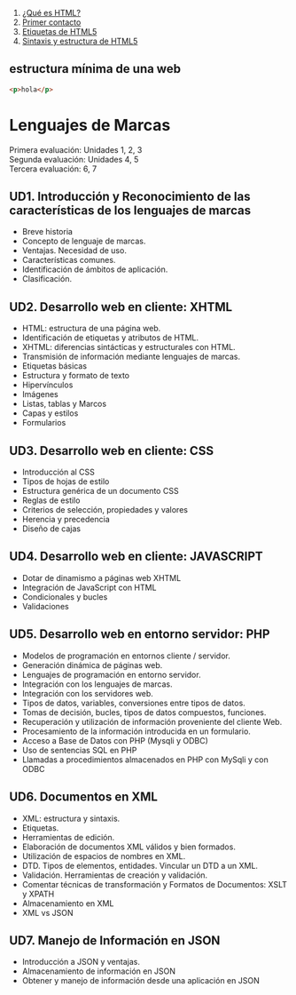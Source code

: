 1. [¿Qué es HTML?](https://github.com/manviny/LM/blob/master/DOCS/QueEsHtml.md)
2. [Primer contacto](https://github.com/manviny/LM/blob/master/DOCS/PrimerContacto.md)
3. [Etiquetas de HTML5](https://github.com/manviny/LM/blob/master/DOCS/html5.md)
4. [Sintaxis y estructura de HTML5](https://github.com/manviny/LM/blob/master/DOCS/sintaxis.md)

## estructura mínima de una web
```html
<p>hola</p>
```


# Lenguajes de Marcas


Primera evaluación: Unidades 1, 2, 3   
Segunda evaluación: Unidades 4, 5   
Tercera evaluación: 6, 7  

## UD1. Introducción y Reconocimiento de las características de los lenguajes de marcas
- Breve historia
- Concepto de lenguaje de marcas. 
- Ventajas. Necesidad de uso. 
- Características comunes.
- Identificación de ámbitos de aplicación. 
- Clasificación.
## UD2. Desarrollo web en cliente: XHTML
- HTML: estructura de una página web.
- Identificación de etiquetas y atributos de HTML.
- XHTML: diferencias sintácticas y estructurales con HTML. 
- Transmisión de información mediante lenguajes de marcas. 
- Etiquetas básicas
- Estructura y formato de texto
- Hipervínculos
- Imágenes
- Listas, tablas y Marcos
- Capas y estilos
- Formularios
## UD3. Desarrollo web en cliente: CSS
- Introducción al CSS
- Tipos de hojas de estilo
- Estructura genérica de un documento CSS 
- Reglas de estilo
- Criterios de selección, propiedades y valores 
- Herencia y precedencia
- Diseño de cajas
## UD4. Desarrollo web en cliente: JAVASCRIPT
- Dotar de dinamismo a páginas web XHTML 
- Integración de JavaScript con HTML 
- Condicionales y bucles
- Validaciones
## UD5. Desarrollo web en entorno servidor: PHP
- Modelos de programación en entornos cliente / servidor. 
- Generación dinámica de páginas web.
- Lenguajes de programación en entorno servidor. 
- Integración con los lenguajes de marcas.
- Integración con los servidores web.
- Tipos de datos, variables, conversiones entre tipos de datos.
- Tomas de decisión, bucles, tipos de datos compuestos, funciones. 
- Recuperación y utilización de información proveniente del cliente Web. 
- Procesamiento de la información introducida en un formulario.
- Acceso a Base de Datos con PHP (Mysqli y ODBC)
- Uso de sentencias SQL en PHP
- Llamadas a procedimientos almacenados en PHP con MySqli y con ODBC
## UD6. Documentos en XML
- XML: estructura y sintaxis.
- Etiquetas.
- Herramientas de edición.
- Elaboración de documentos XML válidos y bien formados. 
- Utilización de espacios de nombres en XML.
- DTD. Tipos de elementos, entidades. Vincular un DTD a un XML.
- Validación. Herramientas de creación y validación.
- Comentar técnicas de transformación y Formatos de Documentos: XSLT y XPATH 
- Almacenamiento en XML
- XML vs JSON
## UD7. Manejo de Información en JSON
- Introducción a JSON y ventajas. 
- Almacenamiento de información en JSON
- Obtener y manejo de información desde una aplicación en JSON
